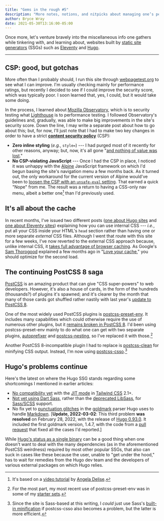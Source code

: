 ```yaml
---
title: "Gems in the rough #5"
description: "More notes, notions, and nitpicks about managing one’s personal website."
author: Bryce Wray
date: 2021-05-30T13:16:00-05:00
---
```


Once more, let's venture bravely into the miscellaneous info one gathers while tinkering with, and learning about, websites built by [static site generators](https://github.com/myles/awesome-static-generators) (SSGs) such as [Eleventy](https://11ty.dev) and [Hugo](https://gohugo.io).

---

## CSP: good, but gotchas

More often than I probably should, I run this site through [webpagetest.org](https://webpagetest.org) to see what I can improve. I'm usually checking mainly for performance ratings, but recently I decided to see if I could improve the security score, which was typically poor. I soon learned that, yes, I could, but it would take some doing.

In the process, I learned about [Mozilla Observatory](https://observatory.mozilla.org), which is to security testing what [Lighthouse](https://developers.google.com/web/tools/lighthouse) is to performance testing. I followed Observatory's guidelines and, gradually, was able to make big improvements in the site's security score. Down the line, I may write a separate post about how to go about this; but, for now, I'll just note that I had to make two key changes in order to have a strict [**content security policy**](https://developer.mozilla.org/en-US/docs/Web/HTTP/CSP) (CSP):

- **Zero inline styling** (*e.g.*, `style=`) --- I had purged most of it recently for other reasons, anyway; but, now, it's all gone "[and nothing of value was lost](https://english.stackexchange.com/questions/5679/what-is-the-origin-of-the-phrase-and-nothing-of-value-was-lost)."
- **No CSP-violating JavaScript** --- Once I had the CSP in place, I noticed it was unhappy with the [Alpine](https://github.com/alpinejs/alpine) JavaScript framework on which I'd begun basing the site's navigation menu a few months back. As it turned out, the only workaround for the current version of Alpine would've been to [loosen the CSP with an `unsafe-eval` setting](https://github.com/alpinejs/alpine/issues/237). That earned a quick "Nope" from me. The result was a return to having a CSS-only nav menu, albeit a better one[^newMenu] than I'd previously used.

[^newMenu]:  It's based on a [video tutorial](https://www.youtube.com/watch?v=SIzi9z8mrTk) by [Angela Delise](https://www.angeladelise.com/).

## It's all about the cache

In recent months, I've issued two different posts ([one about Hugo sites](/posts/2021/02/tailwind-head-hugo-pipes/) and [one about Eleventy sites](/posts/2021/03/tailwind-head-eleventy/)) explaining how you can use internal CSS --- *i.e.*, put all your CSS inside your HTML's `head` section rather than having one or more separate *external* CSS files. Although I went that route with this site for a few weeks, I've now reverted to the external CSS approach because, unlike internal CSS, it [takes full advantage of browser caching](https://gtmetrix.com/leverage-browser-caching.html). As Google's [Sam Thorogood](https://whistlr.info/) explained a few months ago in "[Love your cache](https://web.dev/love-your-cache/)," you should optimize for the second load.

## The continuing PostCSS 8 saga

[PostCSS](https://postcss.org) is an amazing product that can give "CSS super-powers" to web developers. However, it's also a house of cards, in the form of the hundreds (thousands?) of plugins it's spawned; and it's clearer by the month that many of those cards got shuffled rather nastily with last year's [update to PostCSS 8](https://evilmartians.com/chronicles/postcss-8-plugin-migration).

One of the most widely used PostCSS plugins is [postcss-preset-env](https://preset-env.cssdb.org/). It includes many capabilities which could otherwise require the use of numerous other plugins, but it [remains broken in PostCSS 8](https://github.com/csstools/postcss-preset-env/issues/191). I'd been using postcss-preset-env mainly to do what one can get with two separate plugins, [autoprefixer](https://github.com/postcss/autoprefixer) and [postcss-nesting](https://github.com/csstools/postcss-nesting), so I've replaced it with those.[^presetStarters]

[^presetStarters]: For the most part, my most recent use of postcss-preset-env was in some of my [starter sets](/posts/2021/03/beginners-luck-update/).

Another PostCSS 8-incompatible plugin I had to replace is [postcss-clean](https://github.com/leodido/postcss-clean) for minifying CSS output. Instead, I'm now using [postcss-csso](https://github.com/lahmatiy/postcss-csso).[^sassOnly]

[^sassOnly]: Since the site is Sass-based at this writing, I *could* just use Sass's [built-in minification](https://sass-lang.com/documentation/cli/dart-sass#style) if postcss-csso also becomes a problem, but the latter is more efficient.

## Hugo's problems continue

Here's the latest on where the Hugo SSG stands regarding some shortcomings I mentioned in earlier articles:

- [No compatibility yet](https://github.com/gohugoio/hugo/issues/8343) with the [JIT mode](https://tailwindcss.com/docs/just-in-time-mode) in [Tailwind CSS](https://tailwindcss.com) 2.1+.
- [Not yet using Dart Sass](https://github.com/gohugoio/hugo/issues/8299), rather than the [deprecated LibSass](https://sass-lang.com/blog/libsass-is-deprecated), for [Sass/SCSS](https://sass-lang.com) support.
- No fix yet to [punctuation glitches](https://github.com/yuin/goldmark/issues/180) in the [goldmark](https://github.com/yuin/goldmark) parser Hugo uses to handle [Markdown](https://daringfireball.net/projects/markdown). \[**Update, 2022-03-02**: This third problem **was resolved** on February 28, 2022, with the release of [Hugo 0.93.0](https://github.com/gohugoio/hugo/releases/tag/v0.93.0). It included the first goldmark version, 1.4.7, with the code from a [pull request](https://github.com/yuin/goldmark/pull/280) that fixed all the cases I'd reported.]

While [Hugo's status as a single binary](https://discourse.gohugo.io/t/what-will-2021-bring-for-hugo/31098/5) can be a good thing when one doesn't want to deal with the many dependencies (as in the aforementioned PostCSS weirdness) required by most other popular SSGs, that also can suck in cases like these because the user, unable to "get under the hood," has to wait for remedies from the Hugo dev team and the developers of various external packages on which Hugo relies.
